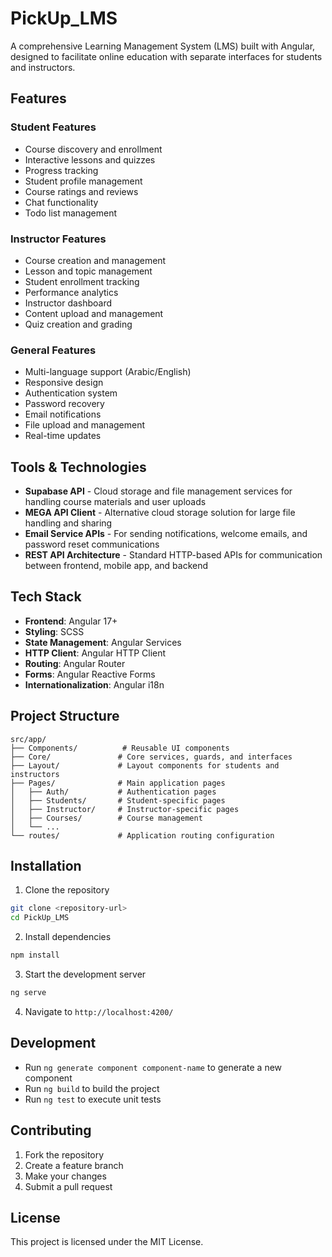 # PickUp_LMS

A comprehensive Learning Management System (LMS) built with Angular, designed to facilitate online education with separate interfaces for students and instructors.

## Features

### Student Features
- Course discovery and enrollment
- Interactive lessons and quizzes
- Progress tracking
- Student profile management
- Course ratings and reviews
- Chat functionality
- Todo list management

### Instructor Features
- Course creation and management
- Lesson and topic management
- Student enrollment tracking
- Performance analytics
- Instructor dashboard
- Content upload and management
- Quiz creation and grading

### General Features
- Multi-language support (Arabic/English)
- Responsive design
- Authentication system
- Password recovery
- Email notifications
- File upload and management
- Real-time updates

## Tools & Technologies

- **Supabase API** - Cloud storage and file management services for handling course materials and user uploads
- **MEGA API Client** - Alternative cloud storage solution for large file handling and sharing
- **Email Service APIs** - For sending notifications, welcome emails, and password reset communications
- **REST API Architecture** - Standard HTTP-based APIs for communication between frontend, mobile app, and backend

## Tech Stack

- **Frontend**: Angular 17+
- **Styling**: SCSS
- **State Management**: Angular Services
- **HTTP Client**: Angular HTTP Client
- **Routing**: Angular Router
- **Forms**: Angular Reactive Forms
- **Internationalization**: Angular i18n

## Project Structure

```
src/app/
├── Components/          # Reusable UI components
├── Core/               # Core services, guards, and interfaces
├── Layout/             # Layout components for students and instructors
├── Pages/              # Main application pages
│   ├── Auth/           # Authentication pages
│   ├── Students/       # Student-specific pages
│   ├── Instructor/     # Instructor-specific pages
│   ├── Courses/        # Course management
│   └── ...
└── routes/             # Application routing configuration
```

## Installation

1. Clone the repository
```bash
git clone <repository-url>
cd PickUp_LMS
```

2. Install dependencies
```bash
npm install
```

3. Start the development server
```bash
ng serve
```

4. Navigate to `http://localhost:4200/`

## Development

- Run `ng generate component component-name` to generate a new component
- Run `ng build` to build the project
- Run `ng test` to execute unit tests

## Contributing

1. Fork the repository
2. Create a feature branch
3. Make your changes
4. Submit a pull request

## License

This project is licensed under the MIT License.